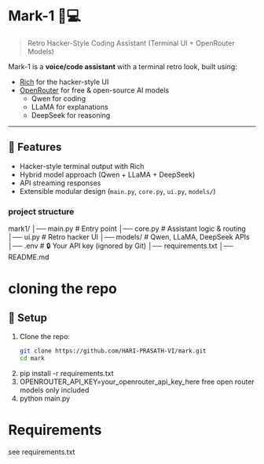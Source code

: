 # Mark-1 🤖💻
> Retro Hacker-Style Coding Assistant (Terminal UI + OpenRouter Models)

Mark-1 is a **voice/code assistant** with a terminal retro look, built using:
- [Rich](https://github.com/Textualize/rich) for the hacker-style UI
- [OpenRouter](https://openrouter.ai/) for free & open-source AI models
  - Qwen for coding
  - LLaMA for explanations
  - DeepSeek for reasoning

---

## 🚀 Features
- Hacker-style terminal output with Rich
- Hybrid model approach (Qwen + LLaMA + DeepSeek)
- API streaming responses
- Extensible modular design (`main.py`, `core.py`, `ui.py`, `models/`)

### project structure

mark1/
│── main.py # Entry point
│── core.py # Assistant logic & routing
│── ui.py # Retro hacker UI
│── models/ # Qwen, LLaMA, DeepSeek APIs
│── .env # 🔒 Your API key (ignored by Git)
│── requirements.txt
│── README.md

# cloning the repo

## 🔑 Setup
1. Clone the repo:
   ```bash
   git clone https://github.com/HARI-PRASATH-VI/mark.git
   cd mark
2. pip install -r requirements.txt
3. OPENROUTER_API_KEY=your_openrouter_api_key_here free open router models only included
4. python main.py
 
# Requirements
see requirements.txt





